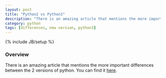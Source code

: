 ```yaml
---
layout: post
title: "Python2 vs Python3"
description: "There is an amazing article that mentions the more important differences between the 2 versions of python. You can find it [here](http://nbviewer.ipython.org/github/rasbt/python_reference/blob/master/tutorials/key_differences_between_python_2_and_3.ipynb)."
category: python
tags: [differences, new version, python3]
---
```

{% include JB/setup %}

<!-- Overview -->
<h3>Overview</h3>

There is an amazing article that mentions the more important differences between the 2 versions of python. You can find it [here](http://nbviewer.ipython.org/github/rasbt/python_reference/blob/master/tutorials/key_differences_between_python_2_and_3.ipynb).
